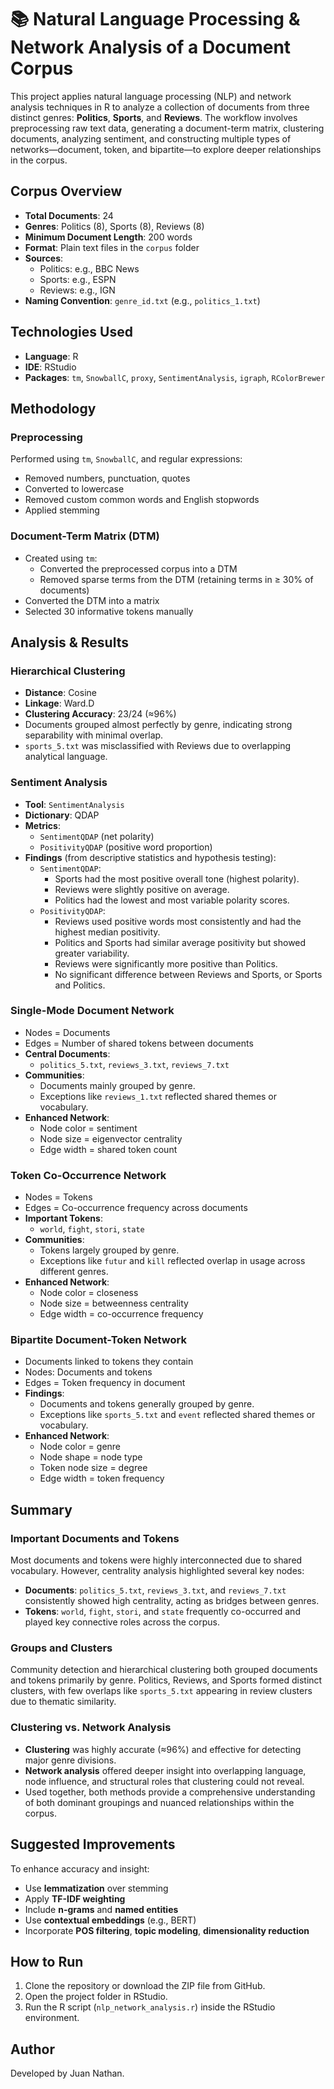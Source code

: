 # 📚 Natural Language Processing & Network Analysis of a Document Corpus

This project applies natural language processing (NLP) and network analysis techniques in R to analyze a collection of documents from three distinct genres: **Politics**, **Sports**, and **Reviews**. The workflow involves preprocessing raw text data, generating a document-term matrix, clustering documents, analyzing sentiment, and constructing multiple types of networks—document, token, and bipartite—to explore deeper relationships in the corpus.

## Corpus Overview

- **Total Documents**: 24  
- **Genres**: Politics (8), Sports (8), Reviews (8)  
- **Minimum Document Length**: 200 words  
- **Format**: Plain text files in the `corpus` folder  
- **Sources**:  
  - Politics: e.g., BBC News  
  - Sports: e.g., ESPN  
  - Reviews: e.g., IGN  
- **Naming Convention**: `genre_id.txt` (e.g., `politics_1.txt`)

## Technologies Used

- **Language**: R
- **IDE**: RStudio
- **Packages**: `tm`, `SnowballC`, `proxy`, `SentimentAnalysis`, `igraph`, `RColorBrewer`

## Methodology

### Preprocessing
Performed using `tm`, `SnowballC`, and regular expressions:
- Removed numbers, punctuation, quotes
- Converted to lowercase
- Removed custom common words and English stopwords
- Applied stemming

### Document-Term Matrix (DTM)
- Created using `tm`:
  - Converted the preprocessed corpus into a DTM
  - Removed sparse terms from the DTM (retaining terms in ≥ 30% of documents)
- Converted the DTM into a matrix
- Selected 30 informative tokens manually

## Analysis & Results

### Hierarchical Clustering
- **Distance**: Cosine  
- **Linkage**: Ward.D  
- **Clustering Accuracy**: 23/24 (≈96%)  
- Documents grouped almost perfectly by genre, indicating strong separability with minimal overlap.
- `sports_5.txt` was misclassified with Reviews due to overlapping analytical language.

### Sentiment Analysis
- **Tool**: `SentimentAnalysis` 
- **Dictionary**: QDAP  
- **Metrics**:  
  - `SentimentQDAP` (net polarity)  
  - `PositivityQDAP` (positive word proportion)  
- **Findings** (from descriptive statistics and hypothesis testing):
  - `SentimentQDAP`:
    - Sports had the most positive overall tone (highest polarity).
    - Reviews were slightly positive on average.
    - Politics had the lowest and most variable polarity scores.
  - `PositivityQDAP`:
    - Reviews used positive words most consistently and had the highest median positivity.
    - Politics and Sports had similar average positivity but showed greater variability.
    - Reviews were significantly more positive than Politics.
    - No significant difference between Reviews and Sports, or Sports and Politics.

### Single-Mode Document Network
- Nodes = Documents  
- Edges = Number of shared tokens between documents   
- **Central Documents**:  
  - `politics_5.txt`, `reviews_3.txt`, `reviews_7.txt`  
- **Communities**:  
  - Documents mainly grouped by genre.
  - Exceptions like `reviews_1.txt` reflected shared themes or vocabulary.
- **Enhanced Network**: 
  - Node color = sentiment
  - Node size = eigenvector centrality 
  - Edge width = shared token count

### Token Co-Occurrence Network
- Nodes = Tokens  
- Edges = Co-occurrence frequency across documents  
- **Important Tokens**:  
  - `world`, `fight`, `stori`, `state`
- **Communities**: 
  - Tokens largely grouped by genre.
  - Exceptions like `futur` and `kill` reflected overlap in usage across different genres.
- **Enhanced Network**: 
  - Node color = closeness
  - Node size = betweenness centrality
  - Edge width = co-occurrence frequency

### Bipartite Document-Token Network
- Documents linked to tokens they contain
- Nodes: Documents and tokens
- Edges = Token frequency in document
- **Findings**:  
  - Documents and tokens generally grouped by genre.
  - Exceptions like `sports_5.txt` and `event` reflected shared themes or vocabulary.
- **Enhanced Network**: 
  - Node color = genre
  - Node shape = node type
  - Token node size = degree
  - Edge width = token frequency

## Summary

### Important Documents and Tokens
Most documents and tokens were highly interconnected due to shared vocabulary. However, centrality analysis highlighted several key nodes:
- **Documents**: `politics_5.txt`, `reviews_3.txt`, and `reviews_7.txt` consistently showed high centrality, acting as bridges between genres.
- **Tokens**: `world`, `fight`, `stori`, and `state` frequently co-occurred and played key connective roles across the corpus.

### Groups and Clusters
Community detection and hierarchical clustering both grouped documents and tokens primarily by genre. Politics, Reviews, and Sports formed distinct clusters, with few overlaps like `sports_5.txt` appearing in review clusters due to thematic similarity.

### Clustering vs. Network Analysis
- **Clustering** was highly accurate (≈96%) and effective for detecting major genre divisions.
- **Network analysis** offered deeper insight into overlapping language, node influence, and structural roles that clustering could not reveal.
- Used together, both methods provide a comprehensive understanding of both dominant groupings and nuanced relationships within the corpus.

## Suggested Improvements

To enhance accuracy and insight:
- Use **lemmatization** over stemming
- Apply **TF-IDF weighting**
- Include **n-grams** and **named entities**
- Use **contextual embeddings** (e.g., BERT)
- Incorporate **POS filtering**, **topic modeling**, **dimensionality reduction**

## How to Run

1. Clone the repository or download the ZIP file from GitHub.
2. Open the project folder in RStudio.
3. Run the R script (`nlp_network_analysis.r`) inside the RStudio environment.

## Author

Developed by Juan Nathan.
















